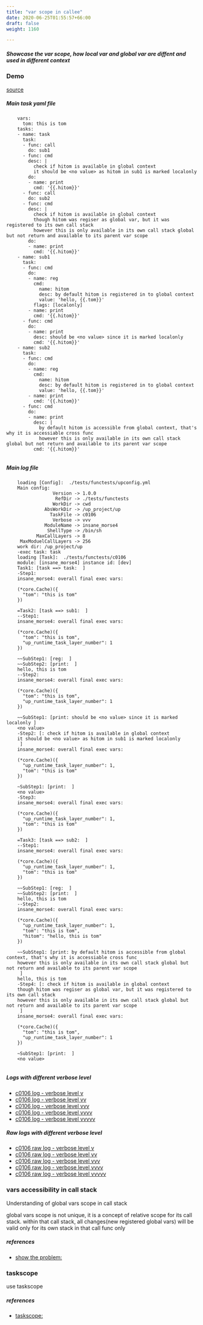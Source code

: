 ```yaml
---
title: "var scope in callee"
date: 2020-06-25T01:55:57+66:00
draft: false
weight: 1160

---
```


##### Showcase the var scope, how local var and global var are diffent and used in different context


### Demo








[source](https://github.com/upcmd/up/blob/master/tests/functests/c0106.yml)

##### Main task yaml file
```
    vars:
      tom: this is tom
    tasks:
    - name: task
      task:
      - func: call
        do: sub1
      - func: cmd
        desc: |
          check if hitom is available in global context
          it should be <no value> as hitom in sub1 is marked localonly
        do:
        - name: print
          cmd: '{{.hitom}}'
      - func: call
        do: sub2
      - func: cmd
        desc: |
          check if hitom is available in global context
          though hitom was regiser as global var, but it was registered to its own call stack
          however this is only available in its own call stack global but not return and available to its parent var scope
        do:
        - name: print
          cmd: '{{.hitom}}'
    - name: sub1
      task:
      - func: cmd
        do:
        - name: reg
          cmd:
            name: hitom
            desc: by default hitom is registered in to global context
            value: 'hello, {{.tom}}'
          flags: [localonly]
        - name: print
          cmd: '{{.hitom}}'
      - func: cmd
        do:
        - name: print
          desc: should be <no value> since it is marked localonly
          cmd: '{{.hitom}}'
    - name: sub2
      task:
      - func: cmd
        do:
        - name: reg
          cmd:
            name: hitom
            desc: by default hitom is registered in to global context
            value: 'hello, {{.tom}}'
        - name: print
          cmd: '{{.hitom}}'
      - func: cmd
        do:
        - name: print
          desc: |
            by default hitom is accessible from global context, that's why it is accessiable cross func
            however this is only available in its own call stack global but not return and available to its parent var scope
          cmd: '{{.hitom}}'
    
```
##### Main log file
```
    loading [Config]:  ./tests/functests/upconfig.yml
    Main config:
                 Version -> 1.0.0
                  RefDir -> ./tests/functests
                 WorkDir -> cwd
              AbsWorkDir -> /up_project/up
                TaskFile -> c0106
                 Verbose -> vvv
              ModuleName -> insane_morse4
               ShellType -> /bin/sh
           MaxCallLayers -> 8
     MaxModuelCallLayers -> 256
    work dir: /up_project/up
    -exec task: task
    loading [Task]:  ./tests/functests/c0106
    module: [insane_morse4] instance id: [dev]
    Task1: [task ==> task:  ]
    -Step1:
    insane_morse4: overall final exec vars:
    
    (*core.Cache)({
      "tom": "this is tom"
    })
    
    =Task2: [task ==> sub1:  ]
    --Step1:
    insane_morse4: overall final exec vars:
    
    (*core.Cache)({
      "tom": "this is tom",
      "up_runtime_task_layer_number": 1
    })
    
    ~~SubStep1: [reg:  ]
    ~~SubStep2: [print:  ]
    hello, this is tom
    --Step2:
    insane_morse4: overall final exec vars:
    
    (*core.Cache)({
      "tom": "this is tom",
      "up_runtime_task_layer_number": 1
    })
    
    ~~SubStep1: [print: should be <no value> since it is marked localonly ]
    <no value>
    -Step2: [: check if hitom is available in global context
    it should be <no value> as hitom in sub1 is marked localonly
     ]
    insane_morse4: overall final exec vars:
    
    (*core.Cache)({
      "up_runtime_task_layer_number": 1,
      "tom": "this is tom"
    })
    
    ~SubStep1: [print:  ]
    <no value>
    -Step3:
    insane_morse4: overall final exec vars:
    
    (*core.Cache)({
      "up_runtime_task_layer_number": 1,
      "tom": "this is tom"
    })
    
    =Task3: [task ==> sub2:  ]
    --Step1:
    insane_morse4: overall final exec vars:
    
    (*core.Cache)({
      "up_runtime_task_layer_number": 1,
      "tom": "this is tom"
    })
    
    ~~SubStep1: [reg:  ]
    ~~SubStep2: [print:  ]
    hello, this is tom
    --Step2:
    insane_morse4: overall final exec vars:
    
    (*core.Cache)({
      "up_runtime_task_layer_number": 1,
      "tom": "this is tom",
      "hitom": "hello, this is tom"
    })
    
    ~~SubStep1: [print: by default hitom is accessible from global context, that's why it is accessiable cross func
    however this is only available in its own call stack global but not return and available to its parent var scope
     ]
    hello, this is tom
    -Step4: [: check if hitom is available in global context
    though hitom was regiser as global var, but it was registered to its own call stack
    however this is only available in its own call stack global but not return and available to its parent var scope
     ]
    insane_morse4: overall final exec vars:
    
    (*core.Cache)({
      "tom": "this is tom",
      "up_runtime_task_layer_number": 1
    })
    
    ~SubStep1: [print:  ]
    <no value>
    
```


##### Logs with different verbose level
* [c0106 log - verbose level v](../../logs/c0106_v)
* [c0106 log - verbose level vv](../../logs/c0106_vv)
* [c0106 log - verbose level vvv](../../logs/c0106_vvvv)
* [c0106 log - verbose level vvvv](../../logs/c0106_vvvv)
* [c0106 log - verbose level vvvvv](../../logs/c0106_vvvvv)

##### Raw logs with different verbose level
* [c0106 raw log - verbose level v](../../reflogs/c0106_v.log)
* [c0106 raw log - verbose level vv](../../reflogs/c0106_vv.log)
* [c0106 raw log - verbose level vvv](../../reflogs/c0106_vvv.log)
* [c0106 raw log - verbose level vvvv](../../reflogs/c0106_vvvv.log)
* [c0106 raw log - verbose level vvvvv](../../reflogs/c0106_vvvvv.log)







### vars accessibility in call stack


Understanding of global vars scope in call stack

global vars scope is not unique, it is a concept of relative scope for its call stack. within that call stack, all changes(new registered global vars) will be valid only for its own stack in that call func only










##### references
* [show the problem:](../../test-debug/c0107)


### taskscope


use taskscope










##### references
* [taskscope:](../../test-debug/c0108)


